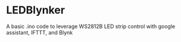 # LEDBlynker
A basic .ino code to leverage WS2812B LED strip control with google assistant, IFTTT, and Blynk
